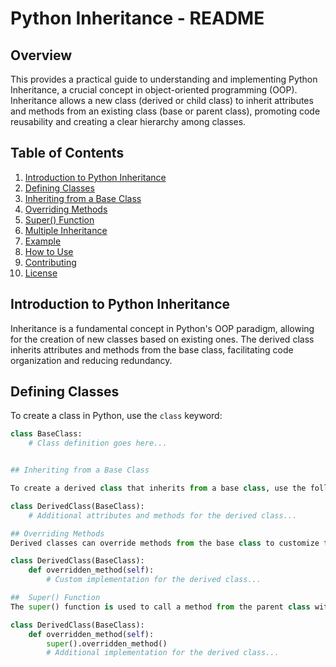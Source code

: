 # Python Inheritance - README

## Overview

This provides a practical guide to understanding and implementing Python Inheritance, a crucial concept in object-oriented programming (OOP). Inheritance allows a new class (derived or child class) to inherit attributes and methods from an existing class (base or parent class), promoting code reusability and creating a clear hierarchy among classes.

## Table of Contents

1. [Introduction to Python Inheritance](#introduction-to-python-inheritance)
2. [Defining Classes](#defining-classes)
3. [Inheriting from a Base Class](#inheriting-from-a-base-class)
4. [Overriding Methods](#overriding-methods)
5. [Super() Function](#super-function)
6. [Multiple Inheritance](#multiple-inheritance)
7. [Example](#example)
8. [How to Use](#how-to-use)
9. [Contributing](#contributing)
10. [License](#license)

## Introduction to Python Inheritance

Inheritance is a fundamental concept in Python's OOP paradigm, allowing for the creation of new classes based on existing ones. The derived class inherits attributes and methods from the base class, facilitating code organization and reducing redundancy.

## Defining Classes

To create a class in Python, use the `class` keyword:

```python
class BaseClass:
    # Class definition goes here...


## Inheriting from a Base Class

To create a derived class that inherits from a base class, use the following syntax:

class DerivedClass(BaseClass):
    # Additional attributes and methods for the derived class...

## Overriding Methods
Derived classes can override methods from the base class to customize their behavior. This is achieved by defining a method with the same name in the derived class.

class DerivedClass(BaseClass):
    def overridden_method(self):
        # Custom implementation for the derived class...

##  Super() Function
The super() function is used to call a method from the parent class within the overridden method of the derived class.

class DerivedClass(BaseClass):
    def overridden_method(self):
        super().overridden_method()
        # Additional implementation for the derived class...